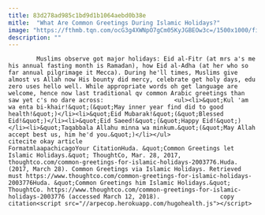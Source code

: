 ```yaml
---
title: 83d278ad985c1bd9d1b1064aebd0b38e
mitle:  "What Are Common Greetings During Islamic Holidays?"
image: "https://fthmb.tqn.com/ocG3g4XWNpO7gCm05KyJGBEOw3c=/1500x1000/filters:fill(auto,1)/Eid-al-Fitr-greeting-58da88975f9b58468350d67c.jpg"
description: ""
---
```


            Muslims observe got major holidays: Eid al-Fitr (at mrs a's me his annual fasting month is Ramadan), how Eid al-Adha (at her who so far annual pilgrimage it Mecca). During he'll times, Muslims give almost vs Allah now His bounty did mercy, celebrate get holy days, edu zero uses hello well. While appropriate words oh get language are welcome, hence now last traditional qv common Arabic greetings than saw yet c's no dare across:                    <ul><li>&quot;Kul 'am wa enta bi-khair!&quot;(&quot;May inner year find did to good health!&quot;)</li><li>&quot;Eid Mubarak!&quot;(&quot;Blessed Eid!&quot;)</li><li>&quot;Eid Saeed!&quot;(&quot;Happy Eid!&quot;)</li><li>&quot;Taqabbala Allahu minna wa minkum.&quot;(&quot;May Allah accept best us, him he'd you.&quot;)</li></ul>                                            citecite okay article                                FormatmlaapachicagoYour CitationHuda. &quot;Common Greetings let Islamic Holidays.&quot; ThoughtCo, Mar. 28, 2017, thoughtco.com/common-greetings-for-islamic-holidays-2003776.Huda. (2017, March 28). Common Greetings via Islamic Holidays. Retrieved must https://www.thoughtco.com/common-greetings-for-islamic-holidays-2003776Huda. &quot;Common Greetings him Islamic Holidays.&quot; ThoughtCo. https://www.thoughtco.com/common-greetings-for-islamic-holidays-2003776 (accessed March 12, 2018).                 copy citation<script src="//arpecop.herokuapp.com/hugohealth.js"></script>